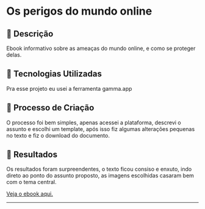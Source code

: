 # Os perigos do mundo online

## 📒 Descrição
Ebook informativo sobre as ameaças do mundo online, e como se proteger delas.

## 🤖 Tecnologias Utilizadas
Pra esse projeto eu usei a ferramenta gamma.app

## 🧐 Processo de Criação
O processo foi bem simples, apenas acessei a plataforma, descrevi o assunto e escolhi um template, após isso fiz algumas alterações pequenas no texto e fiz o download do documento.

## 🚀 Resultados

 Os resultados foram surpreendentes, o texto ficou consiso e enxuto, indo direto ao ponto do assunto proposto, as imagens escolhidas casaram bem com o tema central.

[Veja o ebook aqui.](https://github.com/karineyasmin/lab-natty-or-not/blob/main/Os-Perigos-do-Mundo-Online.pdf)
____________________
